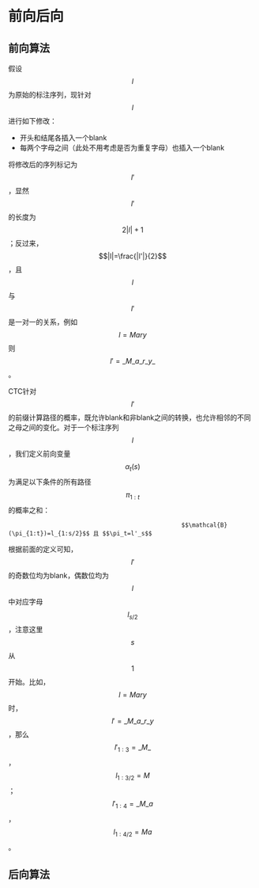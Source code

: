 # 前向后向

## 前向算法

假设 $$l$$ 为原始的标注序列，现针对 $$l$$ 进行如下修改：

* 开头和结尾各插入一个blank
* 每两个字母之间（此处不用考虑是否为重复字母）也插入一个blank

将修改后的序列标记为 $$l'$$ ，显然 $$l'$$ 的长度为 $$2|l|+1$$ ；反过来， $$|l|=\frac{|l'|}{2}$$ ，且 $$l$$ 与 $$l'$$ 是一对一的关系，例如 $$l=Mary$$ 则 $$l' = \_M\_a\_r\_y\_$$ 。

CTC针对 $$l'$$ 的前缀计算路径的概率，既允许blank和非blank之间的转换，也允许相邻的不同之母之间的变化。对于一个标注序列 $$l$$ ，我们定义前向变量 $$\alpha_t(s)$$ 为满足以下条件的所有路径 $$\pi_{1:t}$$ 的概率之和：

                                                     $$\mathcal{B}(\pi_{1:t})=l_{1:s/2}$$ 且 $$\pi_t=l'_s$$ 

根据前面的定义可知， $$l'$$ 的奇数位均为blank，偶数位均为 $$l$$ 中对应字母 $$l_{s/2}$$ ，注意这里 $$s$$ 从 $$1$$ 开始。比如， $$l=Mary$$ 时， $$l'=\_M\_a\_r\_y$$ ，那么 $$l'_{1:3}=\_M\_$$ ， $$l_{1:3/2}=M$$ ； $$l'_{1:4}=\_M\_a$$ ， $$l_{1:4/2}=Ma$$ 。

     

## 后向算法

